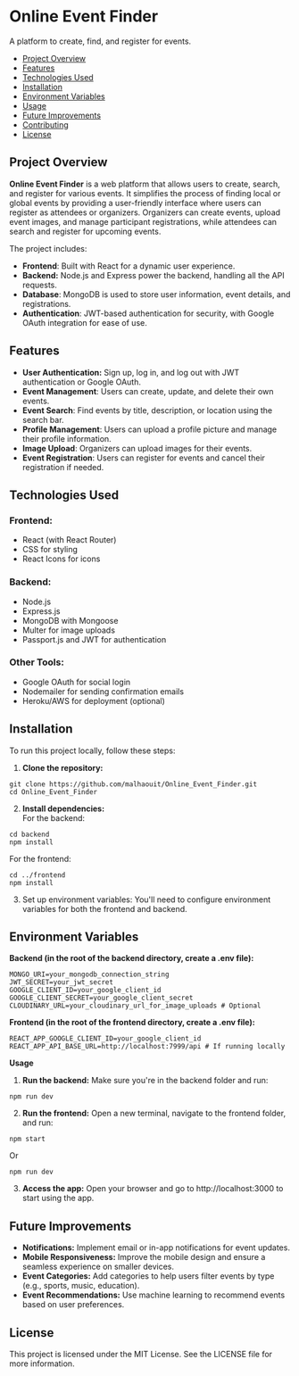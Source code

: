 # Online Event Finder
A platform to create, find, and register for events.  

- [Project Overview](#project-overview)
- [Features](#features)
- [Technologies Used](#technologies-used)
- [Installation](#installation)
- [Environment Variables](#environment-variables)
- [Usage](#usage)
- [Future Improvements](#future-improvements)
- [Contributing](#contributing)
- [License](#license)

## Project Overview
**Online Event Finder** is a web platform that allows users to create, search, and register for various events. It simplifies the process of finding local or global events by providing a user-friendly interface where users can register as attendees or organizers. Organizers can create events, upload event images, and manage participant registrations, while attendees can search and register for upcoming events.  

The project includes:

- **Frontend**: Built with React for a dynamic user experience.
- **Backend:** Node.js and Express power the backend, handling all the API requests.
- **Database**: MongoDB is used to store user information, event details, and registrations.
- **Authentication**: JWT-based authentication for security, with Google OAuth integration for ease of use.

## Features

- **User Authentication:** Sign up, log in, and log out with JWT authentication or Google OAuth.
- **Event Management**: Users can create, update, and delete their own events.
- **Event Search**: Find events by title, description, or location using the search bar.
- **Profile Management**: Users can upload a profile picture and manage their profile information.
- **Image Upload**: Organizers can upload images for their events.
- **Event Registration**: Users can register for events and cancel their registration if needed.

## Technologies Used

### Frontend:

- React (with React Router)
- CSS for styling
- React Icons for icons

### Backend:

- Node.js
- Express.js
- MongoDB with Mongoose
- Multer for image uploads
- Passport.js and JWT for authentication

### Other Tools:

- Google OAuth for social login
- Nodemailer for sending confirmation emails
- Heroku/AWS for deployment (optional)

## Installation
To run this project locally, follow these steps:

1. **Clone the repository:**

```
git clone https://github.com/malhaouit/Online_Event_Finder.git
cd Online_Event_Finder
```

2. **Install dependencies:**  
For the backend:  

```
cd backend
npm install
```  

For the frontend:

```
cd ../frontend
npm install
```  

3. Set up environment variables: You'll need to configure environment variables for both the frontend and backend.

## Environment Variables

**Backend (in the root of the backend directory, create a .env file):** 

```
MONGO_URI=your_mongodb_connection_string
JWT_SECRET=your_jwt_secret
GOOGLE_CLIENT_ID=your_google_client_id
GOOGLE_CLIENT_SECRET=your_google_client_secret
CLOUDINARY_URL=your_cloudinary_url_for_image_uploads # Optional
```  

**Frontend (in the root of the frontend directory, create a .env file):**

```
REACT_APP_GOOGLE_CLIENT_ID=your_google_client_id
REACT_APP_API_BASE_URL=http://localhost:7999/api # If running locally
```

**Usage**

1. **Run the backend:** Make sure you're in the backend folder and run:

```
npm run dev  
```

2. **Run the frontend:** Open a new terminal, navigate to the frontend folder, and run:

```
npm start
```
Or  
```
npm run dev  
```  

3. **Access the app:** Open your browser and go to http://localhost:3000 to start using the app.

## Future Improvements
- **Notifications:** Implement email or in-app notifications for event updates.
- **Mobile Responsiveness:** Improve the mobile design and ensure a seamless experience on smaller devices.
- **Event Categories:** Add categories to help users filter events by type (e.g., sports, music, education).
- **Event Recommendations:** Use machine learning to recommend events based on user preferences.

## License
This project is licensed under the MIT License. See the LICENSE file for more information.
